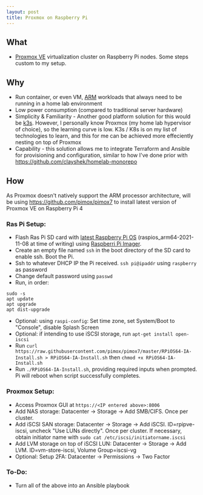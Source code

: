 ```yaml
---
layout: post
title: Proxmox on Raspberry Pi
---
```


## **What**

* [Proxmox VE](https://www.proxmox.com/en/proxmox-ve) virtualization cluster on Raspberry Pi nodes. Some steps custom to my setup.

## **Why**

* Run container, or even VM, [ARM](https://en.wikipedia.org/wiki/ARM_architecture) workloads that always need to be running in a home lab environment
* Low power consumption (compared to traditional server hardware)
* Simplicity & Familiarity - Another good platform solution for this would be [k3s](https://k3s.io/). However, I personally know Proxmox (my home lab hypervisor of choice), so the learning curve is low. K3s / K8s is on my list of technologies to learn, and this for me can be achieved more effeciently nesting on top of Proxmox
* Capability - this solution allows me to integrate Terraform and Ansible for provisioning and configuration, similar to how I've done prior with https://github.com/clayshek/homelab-monorepo 

## **How**

As Proxmox doesn't natively support the ARM processor architecture, will be using https://github.com/pimox/pimox7 to install latest version of Proxmox VE on Raspberry Pi 4

### Ras Pi Setup:
* Flash Ras Pi SD card with [latest Raspberry Pi OS](https://downloads.raspberrypi.org/raspios_arm64/) (raspios_arm64-2021-11-08 at time of writing) using [Raspberri Pi Imager](https://www.raspberrypi.com/software/).
* Create an empty file named `ssh` in the boot directory of the SD card to enable ssh. Boot the Pi.
* Ssh to whatever DHCP IP the Pi received. `ssh pi@ipaddr` using `raspberry` as password
* Change default password using `passwd`
* Run, in order:
```
sudo -s
apt update
apt upgrade
apt dist-upgrade
```
* Optional: using `raspi-config`: Set time zone, set System/Boot to "Console", disable Splash Screen
* Optional: if intending to use iSCSI storage, run `apt-get install open-iscsi`
* Run `curl https://raw.githubusercontent.com/pimox/pimox7/master/RPiOS64-IA-Install.sh > RPiOS64-IA-Install.sh` then `chmod +x RPiOS64-IA-Install.sh`
* Run `./RPiOS64-IA-Install.sh`, providing required inputs when prompted. Pi will reboot when script successfully completes.

### Proxmox Setup:
* Access Proxmox GUI at `https://<IP entered above>:8006`
* Add NAS storage: Datacenter -> Storage -> Add SMB/CIFS. Once per cluster.
* Add iSCSI SAN storage: Datacenter -> Storage -> Add iSCSI. ID=rpipve-iscsi, uncheck "Use LUNs directly". Once per cluster. If necessary, obtain initiator name with `sudo cat /etc/iscsi/initiatorname.iscsi`
* Add LVM storage on top of iSCSI LUN: Datacenter -> Storage -> Add LVM. ID=vm-store-iscsi, Volume Group=iscsi-vg
* Optional: Setup 2FA: Datacenter -> Permissions -> Two Factor


### To-Do:
* Turn all of the above into an Ansible playbook